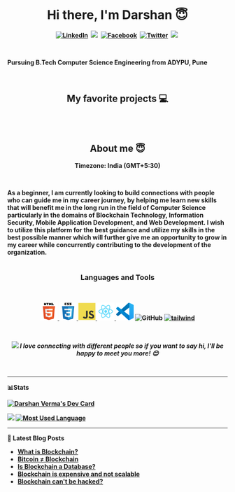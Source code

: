 <p>
<h1 align="center"><b>Hi there, I'm Darshan 😇
</h1>
</p>
<p align="center">
    <a href="https://www.linkedin.com/in/darshan-verma-500509161/"><img
            src="https://img.shields.io/badge/linkedIn-%230077B5.svg?&style=for-the-badge&logo=linkedin&logoColor=white"
            alt="LinkedIn" /></a>&nbsp;
    <a href="http://instagram.com/dv1502"><img
            src="https://img.shields.io/badge/INSTAGRAM-EA5851?style=for-the-badge&logo=instagram&logoColor=white"
            Portfolio" /></a>&nbsp;
    <a href="https://www.facebook.com/belikedarshan/"><img
            src="https://img.shields.io/badge/FACEBOOK-3D5B97?style=for-the-badge&logo=facebook&logoColor=white"
            alt="Facebook" /></a>&nbsp;
    <a href="https://www.twitter.com/Darshan90388127"><img
            src="https://img.shields.io/badge/Twitter-1DA1F2?style=for-the-badge&logo=twitter&logoColor=white"
            alt="Twitter" /></a>&nbsp;
    <a href="https://wa.me/qr/O3DBH6KV5RMQD1"><img
            src="https://img.shields.io/badge/WHATSAPP-e4fce3?style=for-the-badge&logo=whatsapp&logoColor=white alt="
            HashNode" /></a>&nbsp;
</p>
<br />

<p>Pursuing B.Tech Computer Science Engineering from ADYPU, Pune</p>
<br />

<h2 align="center">My favorite projects 💻</h2>
<br />

<!-- <p align="center">
    <img width="400" src="https://github.com/YuriDevAT/sos-animals/blob/main/public/thumbnail-sos.png" />
    <img width="400" src="https://github.com/YuriDevAT/smart-shopping-list/blob/main/public/Thumbnail.png" />
    <a href="https://github.com/YuriDevAT/sos-animals">
        <img align=""
            src="https://github-readme-stats.vercel.app/api/pin/?username=YuriDevAT&repo=sos-animals&theme=tokyonight" />
    </a>
    <a href="https://github.com/YuriDevAT/smart-shopping-list">
        <img align=""
            src="https://github-readme-stats.vercel.app/api/pin/?username=YuriDevAT&repo=smart-shopping-list&theme=tokyonight" />
    </a>
    <img width="400" src="https://github.com/YuriDevAT/nikki-my-diary/blob/main/public/thumbnail-nikki.png" />
    <img width="400" src="https://github.com/YuriDevAT/instagram-clone/blob/main/thumbnail-instagram.png" />
    <a href="https://github.com/YuriDevAT/nikki-my-diary">
        <img align=""
            src="https://github-readme-stats.vercel.app/api/pin/?username=YuriDevAT&repo=nikki-my-diary&theme=tokyonight" />
    </a>
    <a href="https://github.com/YuriDevAT/instagram-clone">
        <img align=""
            src="https://github-readme-stats.vercel.app/api/pin/?username=YuriDevAT&repo=instagram-clone&theme=tokyonight" />
    </a>
</p> -->

<br />

<h2 align="center">About me 😇</h2>
<p align="center">
    Timezone: India (GMT+5:30)
</p>
<br />
<p>As a beginner, I am currently looking to build connections with people who can guide me in my career journey, by helping
me learn new skills that will benefit me in the long run in the field of Computer Science particularly in the domains of
Blockchain Technology, Information Security, Mobile Application Development, and Web Development. I wish to utilize this
platform for the best guidance and utilize my skills in the best possible manner which will further give me an
opportunity to grow in my career while concurrently contributing to the development of the organization.

<br />
<br />
<p>
<h3 align="center"> Languages and Tools</h3>
</p>
<br />
<p align="center">
    <a href="https://www.w3.org/html/" target="_blank"> <img
            src="https://raw.githubusercontent.com/devicons/devicon/master/icons/html5/html5-original-wordmark.svg"
            alt="html5" width="40" height="40" /> </a>
    <a href="https://www.w3schools.com/css/" target="_blank"> <img
            src="https://raw.githubusercontent.com/devicons/devicon/master/icons/css3/css3-original-wordmark.svg"
            alt="css3" width="40" height="40" /> </a>
    <a href="https://developer.mozilla.org/en-US/docs/Web/JavaScript" target="_blank"> <img
            src="https://raw.githubusercontent.com/devicons/devicon/master/icons/javascript/javascript-original.svg"
            alt="javascript" width="40" height="40" /> </a>
    <a href="https://reactjs.org/" target="_blank"> <img
            src="https://raw.githubusercontent.com/github/explore/80688e429a7d4ef2fca1e82350fe8e3517d3494d/topics/react/react.png"
            alt="react" width="40" height="40" /> </a>
    <!--<a href="https://nextjs.org/" target="_blank"> <img src="https://github.com/YuriDevAT/YuriDevAT/blob/main/nextjs.png" alt="nextjs" width="40" height="40"/> </a>-->
    <img alt="Visual Studio Code" width="40px"
        src="https://raw.githubusercontent.com/github/explore/80688e429a7d4ef2fca1e82350fe8e3517d3494d/topics/visual-studio-code/visual-studio-code.png" />
    <img alt="GitHub" width="40px" src="https://github.com/YuriDevAT/YuriDevAT/blob/main/github_.png" />
    <a href="https://tailwindcss.com/" target="_blank"> <img
            src="https://www.vectorlogo.zone/logos/tailwindcss/tailwindcss-icon.svg" alt="tailwind" width="40"
            height="40" /> </a>
    <!--<a href="https://www.figma.com/" target="_blank"> <img src="https://www.vectorlogo.zone/logos/figma/figma-icon.svg" alt="figma" width="40" height="40"/> </a>-->
</p>
<br />
<p align="center">
    <img src="https://media.giphy.com/media/LnQjpWaON8nhr21vNW/giphy.gif" width="60"> <em><b>I love connecting with
            different people</b> so if you want to say <b>hi, I'll be happy to meet you more!</b> 😊</em>
</p>
<br />

---

📊**Stats** <br>

<a href="https://app.daily.dev/dv64bit"><img src="https://api.daily.dev/devcards/537ae5edec5e48549cb0a3b97145fdd6.png?r=nbe" width="400" alt="Darshan Verma's Dev Card"/></a>

[![](https://github-readme-stats.vercel.app/api?username=dv64bit&theme=radical&show_icons=true&layout=compact)](https://github.com/anuraghazra/github-readme-stats)
[![Most Used Language](https://github-readme-stats.vercel.app/api/top-langs/?username=dv64bit&theme=radical&show_icons=true&layout=compact)](https://github.com/anuraghazra/github-readme-stats)

---

📕 **Latest Blog Posts**

<!-- BLOG-POST-LIST:START -->
- [What is Blockchain?](https://blockchain64bit.blogspot.com/2021/05/whatisblockchain.html)
- [Bitcoin ≠ Blockchain](https://blockchain64bit.blogspot.com/2021/05/bitcoin-blockchain.html)
- [Is Blockchain a Database?](https://blockchain64bit.blogspot.com/2021/05/is-blockchain-database.html)
- [Blockchain is expensive and not scalable
](https://blockchain64bit.blogspot.com/2021/05/blockchain-is-expensive-and-not-scalable.html)
- [Blockchain can't be hacked?](https://blockchain64bit.blogspot.com/2021/05/blockchain-cant-be-hacked.html)
<!-- BLOG-POST-LIST:END -->



